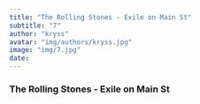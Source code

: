 ```yaml
---
title: "The Rolling Stones - Exile on Main St"
subtitle: "7"
author: "kryss"
avatar: "img/authors/kryss.jpg"
image: "img/7.jpg"
date:
---
```


### The Rolling Stones - Exile on Main St
